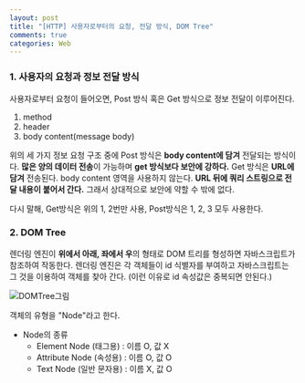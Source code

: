 ```yaml
---
layout: post
title: "[HTTP] 사용자로부터의 요청, 전달 방식, DOM Tree"
comments: true
categories: Web
---
```


### 1. 사용자의 요청과 정보 전달 방식

사용자로부터 요청이 들어오면, Post 방식 혹은 Get 방식으로 정보 전달이 이루어진다.

1) method<br>
2) header<br>
3) body content(message body)

위의 세 가지 정보 요청 구조 중에 Post 방식은 **body content에 담겨** 전달되는 방식이다. **많은 양의 데이터 전송**이 가능하며 **get 방식보다 보안에 강하다.** Get 방식은 **URL에 담겨** 전송된다. body content 영역을 사용하지 않는다. **URL 뒤에 쿼리 스트링으로 전달 내용이 붙어서 간다.** 그래서 상대적으로 보안에 약할 수 밖에 없다.

다시 말해, Get방식은 위의 1, 2번만 사용, Post방식은 1, 2, 3 모두 사용한다.

### 2. DOM Tree
렌더링 엔진이 **위에서 아래, 좌에서 우**의 형태로 DOM 트리를 형성하면 자바스크립트가 참조하여 작동한다. 렌더링 엔진은 각 객체들이 id 식별자를 부여하고 자바스크립트는 그 것을 이용하여 객체를 찾아 간다. (이런 이유로 id 속성값은 중복되면 안된다.)

![DOMTree그림](https://nokbeondev.github.io/img/DOM_Tree.JPG)

객체의 유형을 "Node"라고 한다.

- Node의 종류
	- Element Node (태그용) : 이름 O, 값 X
	- Attribute Node (속성용) : 이름 O, 값 O
	- Text Node (일반 문자용) : 이름 X, 값 O